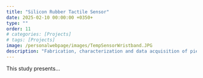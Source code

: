```yaml
---
title: "Silicon Rubber Tactile Sensor"
date: 2025-02-10 00:00:00 +0350+
type: ""
order: 11
# categories: [Projects]
# tags: [Projects]
image: /personalwebpage/images/TempSensorWristband.JPG
description: "Fabrication, characterization and data acquisition of piezoresistive tactile sensors for robotic purposes"
---
```

This study presents...